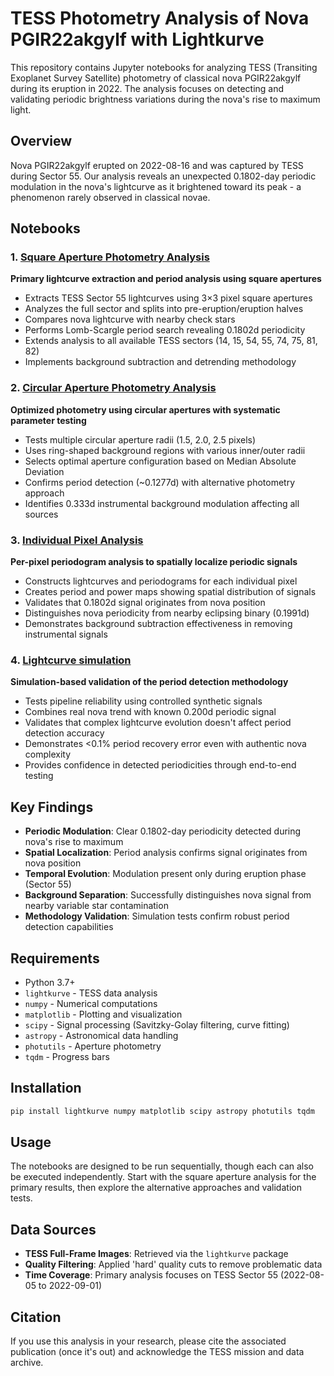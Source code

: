 # TESS Photometry Analysis of Nova PGIR22akgylf with Lightkurve

This repository contains Jupyter notebooks for analyzing TESS (Transiting Exoplanet Survey Satellite) photometry of classical nova PGIR22akgylf during its eruption in 2022. The analysis focuses on detecting and validating periodic brightness variations during the nova's rise to maximum light.

## Overview

Nova PGIR22akgylf erupted on 2022-08-16 and was captured by TESS during Sector 55. Our analysis reveals an unexpected 0.1802-day periodic modulation in the nova's lightcurve as it brightened toward its peak - a phenomenon rarely observed in classical novae.

## Notebooks

### 1. [Square Aperture Photometry Analysis](PGIR22akgylf_lk_square_aperture.ipynb)
**Primary lightcurve extraction and period analysis using square apertures**

- Extracts TESS Sector 55 lightcurves using 3×3 pixel square apertures
- Analyzes the full sector and splits into pre-eruption/eruption halves  
- Compares nova lightcurve with nearby check stars
- Performs Lomb-Scargle period search revealing 0.1802d periodicity
- Extends analysis to all available TESS sectors (14, 15, 54, 55, 74, 75, 81, 82)
- Implements background subtraction and detrending methodology

### 2. [Circular Aperture Photometry Analysis](PGIR22akgylf_lk_circular_aperture.ipynb)  
**Optimized photometry using circular apertures with systematic parameter testing**

- Tests multiple circular aperture radii (1.5, 2.0, 2.5 pixels)
- Uses ring-shaped background regions with various inner/outer radii
- Selects optimal aperture configuration based on Median Absolute Deviation
- Confirms period detection (~0.1277d) with alternative photometry approach
- Identifies 0.333d instrumental background modulation affecting all sources

### 3. [Individual Pixel Analysis](PGIR22akgylf_lk_individual_pixel_lightcurves.ipynb)
**Per-pixel periodogram analysis to spatially localize periodic signals**

- Constructs lightcurves and periodograms for each individual pixel
- Creates period and power maps showing spatial distribution of signals
- Validates that 0.1802d signal originates from nova position
- Distinguishes nova periodicity from nearby eclipsing binary (0.1991d)
- Demonstrates background subtraction effectiveness in removing instrumental signals

### 4. [Lightcurve simulation](PGIR22akgylf_simulations.ipynb)
**Simulation-based validation of the period detection methodology**

- Tests pipeline reliability using controlled synthetic signals
- Combines real nova trend with known 0.200d periodic signal
- Validates that complex lightcurve evolution doesn't affect period detection accuracy
- Demonstrates <0.1% period recovery error even with authentic nova complexity
- Provides confidence in detected periodicities through end-to-end testing

## Key Findings

- **Periodic Modulation**: Clear 0.1802-day periodicity detected during nova's rise to maximum
- **Spatial Localization**: Period analysis confirms signal originates from nova position
- **Temporal Evolution**: Modulation present only during eruption phase (Sector 55)
- **Background Separation**: Successfully distinguishes nova signal from nearby variable star contamination
- **Methodology Validation**: Simulation tests confirm robust period detection capabilities

## Requirements

- Python 3.7+
- `lightkurve` - TESS data analysis
- `numpy` - Numerical computations  
- `matplotlib` - Plotting and visualization
- `scipy` - Signal processing (Savitzky-Golay filtering, curve fitting)
- `astropy` - Astronomical data handling
- `photutils` - Aperture photometry
- `tqdm` - Progress bars

## Installation

```bash
pip install lightkurve numpy matplotlib scipy astropy photutils tqdm
```

## Usage

The notebooks are designed to be run sequentially, though each can also be executed independently. Start with the square aperture analysis for the primary results, then explore the alternative approaches and validation tests.

## Data Sources

- **TESS Full-Frame Images**: Retrieved via the `lightkurve` package
- **Quality Filtering**: Applied 'hard' quality cuts to remove problematic data
- **Time Coverage**: Primary analysis focuses on TESS Sector 55 (2022-08-05 to 2022-09-01)

## Citation

If you use this analysis in your research, please cite the associated publication
(once it's out) and acknowledge the TESS mission and data archive.


